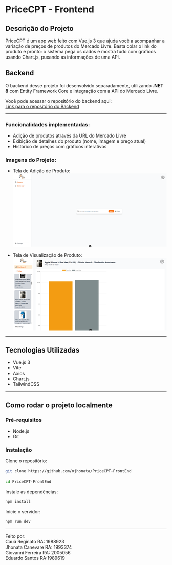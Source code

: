 # PriceCPT - Frontend

## Descrição do Projeto

PriceCPT é um app web feito com Vue.js 3 que ajuda você a acompanhar a variação de preços de produtos do Mercado Livre.
Basta colar o link do produto e pronto: o sistema pega os dados e mostra tudo com gráficos usando Chart.js, puxando as informações de uma API.

## Backend

O backend desse projeto foi desenvolvido separadamente, utilizando **.NET 8** com Entity Framework Core e integração com a API do Mercado Livre.

Você pode acessar o repositório do backend aqui:  
[Link para o repositório do Backend](https://github.com/ojhonata/PriceCPT-BackEnd)

---

### Funcionalidades implementadas:

- Adição de produtos através da URL do Mercado Livre
- Exibição de detalhes do produto (nome, imagem e preço atual)
- Histórico de preços com gráficos interativos

### Imagens do Projeto:

- Tela de Adição de Produto:  
![Adicionar Produto](./src/assets/screenshot/adicionar-produto.png)

- Tela de Visualização de Produto:  
![Visualizar Produto](./src/assets/screenshot/visualizar-produto.png)


---

## Tecnologias Utilizadas

- Vue.js 3
- Vite
- Axios
- Chart.js
- TailwindCSS

---

## Como rodar o projeto localmente

### Pré-requisitos

- Node.js
- Git

### Instalação

Clone o repositório:

```bash
git clone https://github.com/ojhonata/PriceCPT-FrontEnd

cd PriceCPT-FrontEnd
```
Instale as dependências:
```sh
npm install
```
Inicie o servidor:
```sh
npm run dev
```

---

Feito por: <br>
Cauã Reginato RA: 1988923  <br>
Jhonata Canevare RA: 1993374 <br>
Giovanni Ferreira RA: 2005056 <br>
Eduardo Santos RA:1989619